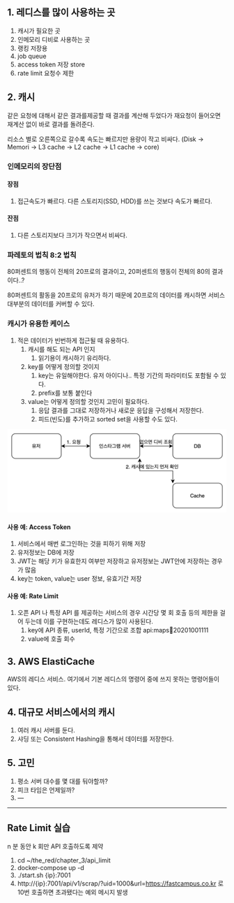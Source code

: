## 1. 레디스를 많이 사용하는 곳

1. 캐시가 필요한 곳
2. 인메모리 디비로 사용하는 곳
3. 랭킹 저장용
4. job queue
5. access token 저장 store
6. rate limit 요청수 제한

## 2. 캐시

같은 요청에 대해서 같은 결과를제공할 때 결과를 계산해 두었다가 재요청이 들어오면 재계산 없이 바로 결과를 돌려준다.

리소스 별로 오른쪽으로 갈수록 속도는 빠르지만 용량이 작고 비싸다. (Disk → Memori → L3 cache → L2 cache → L1 cache → core)

### 인메모리의 장단점

#### 장점 

1. 접근속도가 빠르다. 다른 스토리지(SSD, HDD)를 쓰는 것보다 속도가 빠르다.

#### 잔점 

1. 다른 스토리지보다 크기가 작으면서 비싸다.

### 파레토의 법칙 8:2 법칙

80퍼센트의 행동이 전체의 20프로의 결과이고, 20퍼센트의 행동이 전체의 80의 결과이다..?

80퍼센트의 활동을 20프로의 유저가 하기 때문에 20프로의 데이터를 캐시하면 서비스 대부분의 데이터를 커버할 수 있다.

### 캐시가 유용한 케이스

1. 적은 데이터가 빈번하게 접근될 때 유용하다.
    1. 캐시를 해도 되는 API 인지 
        1. 읽기용이 캐시하기 유리하다.
    2. key를 어떻게 정의할 것이지
        1. key는 유일해야한다. 유저 아이디나.. 특정 기간의 파라미터도 포함될 수 있다.
        2. prefix를 보통 붙인다 
    3. value는 어떻게 정의할 것인지 고민이 필요하다.
        1. 응답 결과를 그대로 저장하거나 새로운 응답을 구성해서 저장한다.
        2. 피드(빈도)를 추가하고 sorted set을 사용할 수도 있다.

![Untitled](https://github.com/goyanglee/study_redis/blob/main/Chapter%203.%20%EB%8C%80%EA%B7%9C%EB%AA%A8%20%ED%8A%B8%EB%9E%98%ED%94%BD%20%EC%B2%98%EB%A6%AC%EB%A5%BC%20%EC%9C%84%ED%95%9C%20Redis/image/3_2_1.png)

#### 사용 예: Access Token

1. 서비스에서 매번 로그인하는 것을 피하기 위해 저장
2. 유저정보는 DB에 저장
3. JWT는 해당 키가 유효한지 여부만 저장하고 유저정보는 JWT안에 저장하는 경우가 많음 
4. key는 token, value는 user 정보, 유효기간 저장  

#### 사용 예: Rate Limit

1. 오픈 API 나 특정 API 를 제공하는 서비스의 경우 시간당 몇 회 호출 등의 제한을 걸어 두는데 이를 구현하는데도 레디스가 많이 사용된다.
    1. key에 API 종류, userId, 특정 기간으로 조합 api:maps:1234:20201001111
    2. value에 호출 회수

## 3. AWS ElastiCache

AWS의 레디스 서비스. 여기에서 기본 레디스의 명령어 중에 쓰지 못하는 명령어들이 있다.

## 4. 대규모 서비스에서의 캐시

1. 여러 캐시 서버를 둔다.
2. 샤딩 또는 Consistent Hashing을 통해서 데이터를 저장한다.

## 5. 고민

1. 평소 서버 대수를 몇 대를 둬야할까?
2. 피크 타임은 언제일까?
3. —

---

## Rate Limit 실습

 n 분 동안 k 회만 API 호출하도록 제약 

1. cd ~/the_red/chapter_3/api_limit
2. docker-compose up -d
3. ./start.sh {ip}:7001 
4. http://{ip}:7001/api/v1/scrap/?uid=1000&url=https://fastcampus.co.kr 로 10번 호출하면 초과됐다는 예외 메시지 발생
